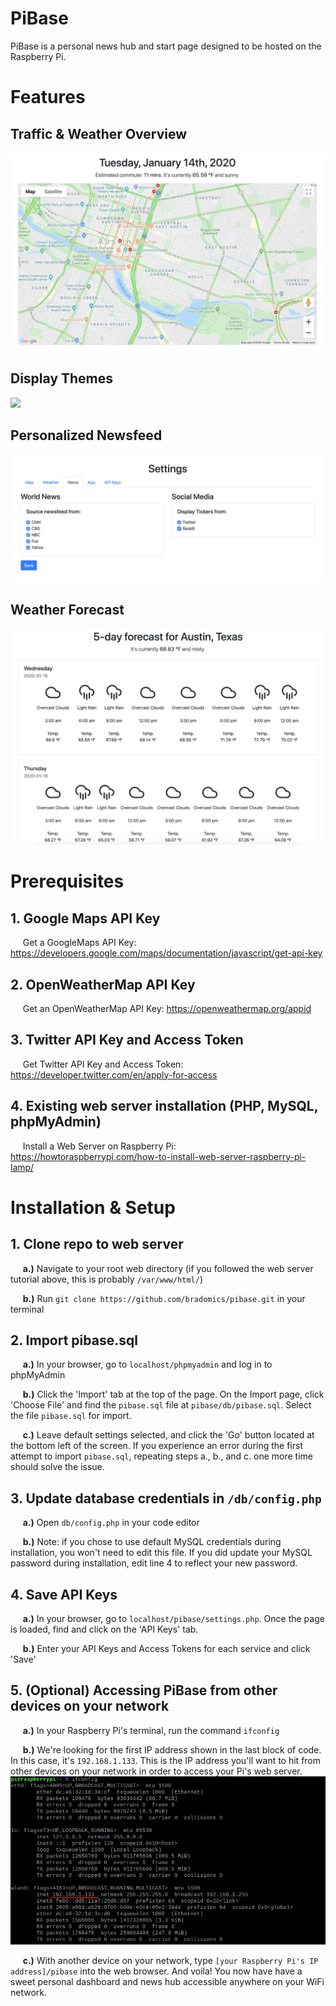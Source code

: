 # PiBase
PiBase is a personal news hub and start page designed to be hosted on the Raspberry Pi.

# Features
## Traffic & Weather Overview 
![](commuteOverview.png)

## Display Themes
![](themes.gif)


## Personalized Newsfeed
![](newsfeed.png)

## Weather Forecast
![](weatherForecast.png)

# Prerequisites
## 1. Google Maps API Key 
&nbsp;&nbsp;&nbsp;&nbsp; Get a GoogleMaps API Key: https://developers.google.com/maps/documentation/javascript/get-api-key

## 2. OpenWeatherMap API Key
&nbsp;&nbsp;&nbsp;&nbsp; Get an OpenWeatherMap API Key: https://openweathermap.org/appid

## 3. Twitter API Key and Access Token
&nbsp;&nbsp;&nbsp;&nbsp; Get Twitter API Key and Access Token: https://developer.twitter.com/en/apply-for-access

## 4. Existing web server installation (PHP, MySQL, phpMyAdmin)
&nbsp;&nbsp;&nbsp;&nbsp; Install a Web Server on Raspberry Pi: https://howtoraspberrypi.com/how-to-install-web-server-raspberry-pi-lamp/


# Installation & Setup
## 1. Clone repo to web server
&nbsp;&nbsp;&nbsp;&nbsp; **a.)** Navigate to your root web directory (if you followed the web server tutorial above, this is probably `/var/www/html/`)

&nbsp;&nbsp;&nbsp;&nbsp; **b.)** Run `git clone https://github.com/bradomics/pibase.git` in your terminal

## 2. Import pibase.sql
&nbsp;&nbsp;&nbsp;&nbsp; **a.)** In your browser, go to `localhost/phpmyadmin` and log in to phpMyAdmin

&nbsp;&nbsp;&nbsp;&nbsp; **b.)** Click the 'Import' tab at the top of the page. On the Import page, click 'Choose File' and find the `pibase.sql` file at `pibase/db/pibase.sql`. Select the file `pibase.sql` for import.

&nbsp;&nbsp;&nbsp;&nbsp; **c.)** Leave default settings selected, and click the 'Go' button located at the bottom left of the screen. If you experience an error during the first attempt to import `pibase.sql`, repeating steps a., b., and c. one more time should solve the issue.

## 3. Update database credentials in `/db/config.php`
&nbsp;&nbsp;&nbsp;&nbsp; **a.)** Open `db/config.php` in your code editor

&nbsp;&nbsp;&nbsp;&nbsp; **b.)** Note: if you chose to use default MySQL credentials during installation, you won't need to edit this file. If you did update your MySQL password during installation, edit line 4 to reflect your new password. 

## 4. Save API Keys
&nbsp;&nbsp;&nbsp;&nbsp; **a.)** In your browser, go to `localhost/pibase/settings.php`. Once the page is loaded, find and click on the 'API Keys' tab.

&nbsp;&nbsp;&nbsp;&nbsp; **b.)** Enter your API Keys and Access Tokens for each service and click 'Save'

## 5. (Optional) Accessing PiBase from other devices on your network
&nbsp;&nbsp;&nbsp;&nbsp; **a.)** In your Raspberry Pi's terminal, run the command `ifconfig`

&nbsp;&nbsp;&nbsp;&nbsp; **b.)** We're looking for the first IP address shown in the last block of code. In this case, it's `192.168.1.133`. This is the IP address you'll want to hit from other devices on your network in order to access your Pi's web server.
![](ifconfig.png)

&nbsp;&nbsp;&nbsp;&nbsp; **c.)** With another device on your network, type `[your Raspberry Pi's IP address]/pibase` into the web browser. And voila! You now have have a sweet personal dashboard and news hub accessible anywhere on your WiFi network.




